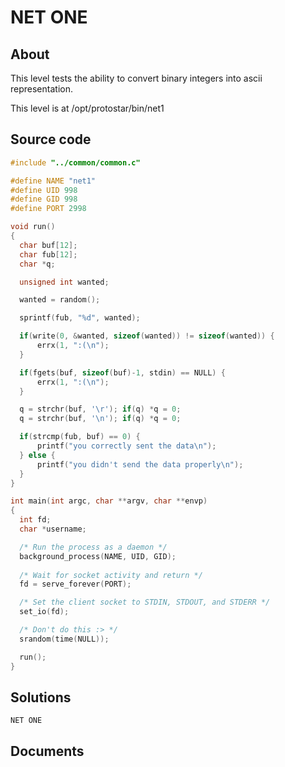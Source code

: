 # NET ONE

## About

This level tests the ability to convert binary integers into ascii representation.

This level is at /opt/protostar/bin/net1

## Source code

```C
#include "../common/common.c"

#define NAME "net1"
#define UID 998
#define GID 998
#define PORT 2998

void run()
{
  char buf[12];
  char fub[12];
  char *q;

  unsigned int wanted;

  wanted = random();

  sprintf(fub, "%d", wanted);

  if(write(0, &wanted, sizeof(wanted)) != sizeof(wanted)) {
      errx(1, ":(\n");
  }

  if(fgets(buf, sizeof(buf)-1, stdin) == NULL) {
      errx(1, ":(\n");
  }

  q = strchr(buf, '\r'); if(q) *q = 0;
  q = strchr(buf, '\n'); if(q) *q = 0;

  if(strcmp(fub, buf) == 0) {
      printf("you correctly sent the data\n");
  } else {
      printf("you didn't send the data properly\n");
  }
}

int main(int argc, char **argv, char **envp)
{
  int fd;
  char *username;

  /* Run the process as a daemon */
  background_process(NAME, UID, GID); 
  
  /* Wait for socket activity and return */
  fd = serve_forever(PORT);

  /* Set the client socket to STDIN, STDOUT, and STDERR */
  set_io(fd);

  /* Don't do this :> */
  srandom(time(NULL));

  run();
}
```

## Solutions

`NET ONE` 


## Documents





